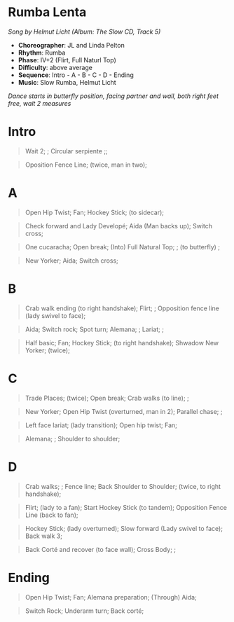 # Rumba Lenta
*Song by Helmut Licht (Album: The Slow CD, Track 5)*

* **Choreographer**: JL and Linda Pelton
* **Rhythm**: Rumba
* **Phase**: IV+2 (Flirt, Full Naturl Top)
* **Difficulty**: above average
* **Sequence**: Intro - A - B - C - D - Ending
* **Music**: Slow Rumba, Helmut Licht

*Dance starts in butterfly position, facing partner and wall, both right feet free, wait 2 measures*

# Intro

> Wait 2; ; Circular serpiente ;;

> Oposition Fence Line; (twice, man in two);

# A

> Open Hip Twist; Fan; Hockey Stick; (to sidecar);

> Check forward and Lady Developé; Aida (Man backs up); Switch cross;

> One cucaracha; Open break; (Into) Full Natural Top; ; (to butterfly) ;

> New Yorker; Aida; Switch cross;

# B

> Crab walk ending (to right handshake); Flirt; ; Opposition fence line (lady swivel to face);

> Aida; Switch rock; Spot turn; Alemana; ; Lariat; ;

> Half basic; Fan; Hockey Stick; (to right handshake); Shwadow New Yorker; (twice);

# C

> Trade Places; (twice); Open break; Crab walks (to line); ;

> New Yorker; Open Hip Twist (overturned, man in 2); Parallel chase; ;

> Left face lariat; (lady transition); Open hip twist; Fan;

> Alemana; ; Shoulder to shoulder;

# D

> Crab walks; ; Fence line; Back Shoulder to Shoulder; (twice, to right handshake);

> Flirt; (lady to a fan); Start Hockey Stick (to tandem); Opposition Fence Line (back to fan);

> Hockey Stick; (lady overturned); Slow forward (Lady swivel to face); Back walk 3;

> Back Corté and recover (to face wall); Cross Body; ;

# Ending

> Open Hip Twist; Fan; Alemana preparation; (Through) Aida;

> Switch Rock; Underarm turn; Back corté;
